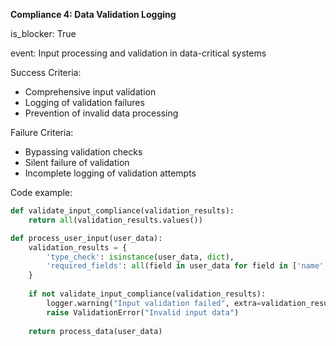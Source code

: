 <b>Compliance 4: Data Validation Logging</b>

is_blocker: True

event: Input processing and validation in data-critical systems

Success Criteria:
- Comprehensive input validation
- Logging of validation failures
- Prevention of invalid data processing

Failure Criteria:
- Bypassing validation checks
- Silent failure of validation
- Incomplete logging of validation attempts

Code example:

```python
def validate_input_compliance(validation_results):
    return all(validation_results.values())

def process_user_input(user_data):
    validation_results = {
        'type_check': isinstance(user_data, dict),
        'required_fields': all(field in user_data for field in ['name', 'email'])
    }
    
    if not validate_input_compliance(validation_results):
        logger.warning("Input validation failed", extra=validation_results)
        raise ValidationError("Invalid input data")
    
    return process_data(user_data)
```
